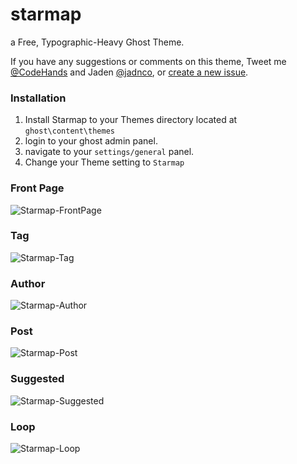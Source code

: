 # starmap
a Free, Typographic-Heavy Ghost Theme.

If you have any suggestions or comments on this theme, Tweet me [@CodeHands](https://twitter.com/CodeHands) and Jaden [@jadnco](https://twitter.com/jadnco), or [create a new issue](https://github.com/DanielTamkin/starmap/issues).
### Installation
1. Install Starmap to your Themes directory located at `ghost\content\themes`
2. login to your ghost admin panel.
3. navigate to your `settings/general` panel.
4. Change your Theme setting to `Starmap`

### Front Page
![Starmap-FrontPage](https://www.dropbox.com/s/lr3ujc9y7l0h64k/starmap-frontpage.png)

### Tag

![Starmap-Tag](https://www.dropbox.com/s/o3nm57sf6a8o60p/starmap-tag.png)
### Author

![Starmap-Author](https://www.dropbox.com/s/lqzavz1pjeawwgb/starmap-author.png)

### Post

![Starmap-Post](https://www.dropbox.com/s/v4dm7ob4n17b4g2/starmap-post.png)
### Suggested

![Starmap-Suggested](https://www.dropbox.com/s/eodna5sxf97u0og/starmap-suggested.png?dl=0)
### Loop

![Starmap-Loop](https://www.dropbox.com/s/asptjv257pd0oek/starmap-loop.png)
